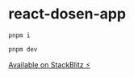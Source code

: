 # react-dosen-app

```
pnpm i

pnpm dev
```

[Available on StackBlitz ⚡️](https://stackblitz.com/edit/luky-talentlytica-test)
